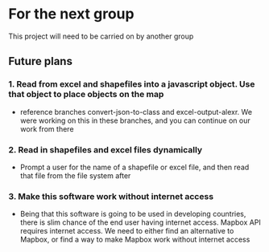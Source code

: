 # For the next group

This project will need to be carried on by another group

## Future plans
### 1. Read from excel and shapefiles into a javascript object. Use that object to place objects on the map
- reference branches convert-json-to-class and excel-output-alexr. We were working on this in these branches, and you can continue on our work from there
### 2. Read in shapefiles and excel files dynamically
- Prompt a user for the name of a shapefile or excel file, and then read that file from the file system after
### 3. Make this software work without internet access
- Being that this software is going to be used in developing countries, there is slim chance of the end user having internet access. Mapbox API requires internet access. We need to either find an alternative to Mapbox, or find a way to make Mapbox work without internet access